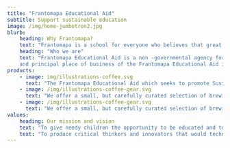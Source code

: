 ```yaml
---
title: "Frantomapa Educational Aid"
subtitle: Support sustainable education
image: /img/home-jumbotron2.jpg
blurb:
    heading: Why Frantomapa?
    text: "Frantomapa is a school for everyone who believes that great education shouldn't just taste good, it should do good too." 
    heading: "Who we are"
    text: "Frantomapa Educational Aid is a non -governmental agency formed in Ghana on the 8th of May, 2016. The registered office 
    and principal place of business of the Frantomapa Educational Aid is in Accra."
products:
    - image: img/illustrations-coffee.svg
      text: "The Frantomapa Educational Aid which seeks to promote Sustainable Development Goal 4 (SDG4) Thus; Quality Education and by it’s regulations, it’s required         to carry on the business of:"
    - image: /img/illustrations-coffee-gear.svg
      text: "We offer a small, but carefully curated selection of brewing gear and tools for every taste and experience level. No matter if you roast your own beans or just bought your first french press, you’ll find a gadget to fall in love with in our shop."
    - image: /img/illustrations-coffee-gear.svg
      text: "We offer a small, but carefully curated selection of brewing gear and tools for every taste and experience level. No matter if you roast your own beans or just bought your first french press, you’ll find a gadget to fall in love with in our shop."
values:
    heading: Our mission and vision
    text: "To give needy children the opportunity to be educated and to help raise the standard of STEM education in Ghana."
    text: "To produce critical thinkers and innovators that would technology to solve challenges facing the world."
---
```


